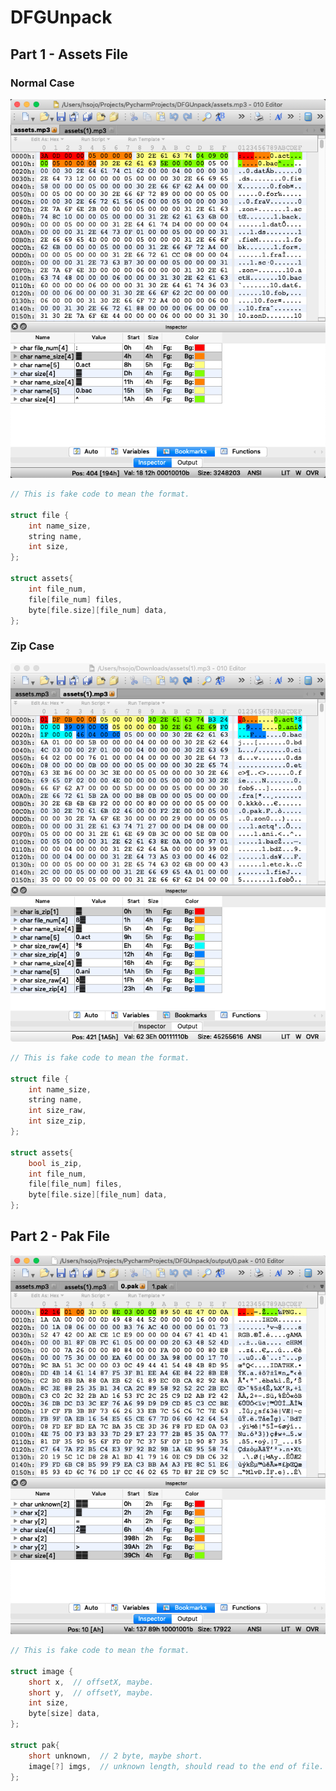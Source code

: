 # DFGUnpack

## Part 1 - Assets File

### Normal Case

![Case_Normal](./doc/case_normal.png)

~~~cpp
// This is fake code to mean the format.

struct file {
    int name_size,
    string name,
    int size,
};

struct assets{
    int file_num,
    file[file_num] files,
    byte[file.size][file_num] data,
};
~~~

### Zip Case

![Case_Zip](./doc/case_zip.png)

~~~cpp
// This is fake code to mean the format.

struct file {
    int name_size,
    string name,
    int size_raw,
    int size_zip,
};

struct assets{
    bool is_zip,
    int file_num,
    file[file_num] files,
    byte[file.size][file_num] data,
};
~~~

## Part 2 - Pak File

![Case_Pak](./doc/case_pak.png)

~~~cpp
// This is fake code to mean the format.

struct image {
    short x,  // offsetX, maybe.
    short y,  // offsetY, maybe.
    int size,
    byte[size] data,
};

struct pak{
    short unknown,  // 2 byte, maybe short.
    image[?] imgs,  // unknown length, should read to the end of file.
};
~~~